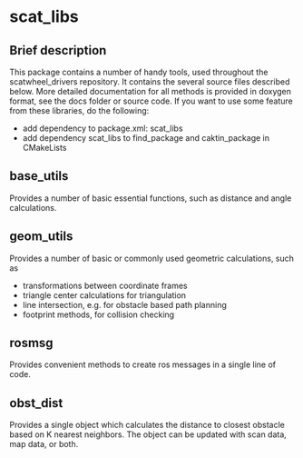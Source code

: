 # scat_libs

## Brief description

This package contains a number of handy tools, used throughout the scatwheel_drivers repository. 
It contains the several source files described below. 
More detailed documentation for all methods is provided in doxygen format, see the docs folder or source code. 
If you want to use some feature from these libraries, do the following:
- add dependency to package.xml: <depend>scat_libs</depend>
- add dependency scat_libs to find_package and caktin_package in CMakeLists


## base_utils
Provides a number of basic essential functions, such as distance and angle calculations.

## geom_utils
Provides a number of basic or commonly used geometric calculations, such as 
- transformations between coordinate frames
- triangle center calculations for triangulation
- line intersection, e.g. for obstacle based path planning
- footprint methods, for collision checking

## rosmsg
Provides convenient methods to create ros messages in a single line of code. 

## obst_dist
Provides a single object which calculates the distance to closest obstacle based on K nearest neighbors. The object can be updated with scan data, map data, or both. 



